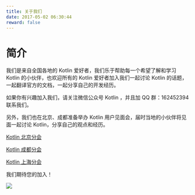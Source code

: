 ```yaml
---
title: 关于我们
date: 2017-05-02 06:30:44
reward: false
---
```


# 简介

我们是来自全国各地的 Kotlin 爱好者，我们乐于帮助每一个希望了解和学习 Kotlin 的小伙伴，也欢迎所有的 Kotlin 爱好者加入我们一起讨论 Kotlin 的话题，一起翻译官方的文档，一起分享自己的开发经历。

如果你有兴趣加入我们，请关注微信公众号 Kotlin ，并且加 QQ 群：162452394 联系我们。

另外，我们也在北京、成都准备举办 Kotlin 用户见面会，届时当地的小伙伴将见面一起讨论 Kotlin，分享自己的观点和经历。

[Kotlin 北京分会](/beijing/)

[Kotlin 成都分会](/chengdu/)

[Kotlin 上海分会](http://shanghai.kotliner.cn)

我们期待您的加入！

![](http://kotlinblog-1251218094.costj.myqcloud.com/80f29e08-11ff-4c47-a6d1-6c4a4ae08ae8/arts/kotlin_group.jpg)